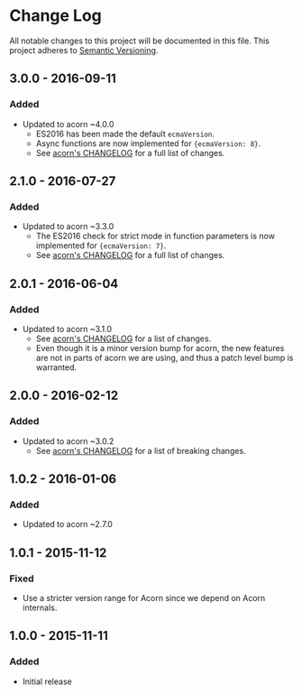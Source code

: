 # Change Log
All notable changes to this project will be documented in this file.
This project adheres to [Semantic Versioning](http://semver.org/).

## 3.0.0 - 2016-09-11
### Added
- Updated to acorn ~4.0.0
  - ES2016 has been made the default `ecmaVersion`.
  - Async functions are now implemented for `{ecmaVersion: 8}`.
  - See [acorn's CHANGELOG][acorn-4.0.0] for a full list of changes.

## 2.1.0 - 2016-07-27
### Added
- Updated to acorn ~3.3.0
  - The ES2016 check for strict mode in function parameters is now implemented
    for `{ecmaVersion: 7}`.
  - See [acorn's CHANGELOG][acorn-3.3.0] for a full list of changes.

## 2.0.1 - 2016-06-04
### Added
- Updated to acorn ~3.1.0
  - See [acorn's CHANGELOG][acorn-3.1.0] for a list of changes.
  - Even though it is a minor version bump for acorn, the new features are not
    in parts of acorn we are using, and thus a patch level bump is warranted.

## 2.0.0 - 2016-02-12
### Added
- Updated to acorn ~3.0.2
  - See [acorn's CHANGELOG][acorn-3.0.0] for a list of breaking changes.

## 1.0.2 - 2016-01-06
### Added
- Updated to acorn ~2.7.0

## 1.0.1 - 2015-11-12
### Fixed
- Use a stricter version range for Acorn since we depend on Acorn internals.

## 1.0.0 - 2015-11-11
### Added
- Initial release

[acorn-4.0.0]: https://github.com/ternjs/acorn/blob/master/CHANGELOG.md#400-2016-08-07
[acorn-3.3.0]: https://github.com/ternjs/acorn/blob/master/CHANGELOG.md#330-2016-07-25
[acorn-3.1.0]: https://github.com/ternjs/acorn/blob/master/CHANGELOG.md#310-2016-04-18
[acorn-3.0.0]: https://github.com/ternjs/acorn/blob/master/CHANGELOG.md#300-2016-02-10
